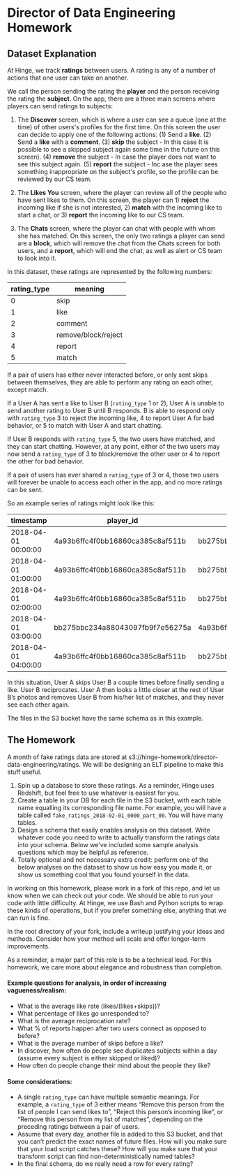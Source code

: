 # Director of Data Engineering Homework

## Dataset Explanation
At Hinge, we track **ratings** between users. A rating is any of a number of actions that one user can take on another. 

We call the person sending the rating the **player** and the person receiving the rating the **subject**. On the app, there are a three main screens where players can send ratings to subjects:

1. The **Discover** screen, which is where a user can see a queue (one at the time) of other users's profiles for the first time. On this screen the user can decide to apply one of the following actions:
	(1) Send a **like**.
	(2) Send a **like** with a **comment**.
	(3) **skip** the subject - In this case It is possible to see a skipped subject again some time in the future on this screen).
	(4) **remove** the subject - In case the player does not want to see this subject again. 
	(5) **report** the subject - Inc ase the player sees something inappropriate on the subject's profile, so the profile can be reviewed by our CS team.

2. The **Likes You** screen, where the player can review all of the people who have sent likes to them. On this screen, the player can 1) **reject** the incoming like if she is not interested, 2) **match** with the incoming like to start a chat, or 3) **report** the incoming like to our CS team.

3. The **Chats** screen, where the player can chat with people with whom she has matched. On this screen, the only two ratings a player can send are a **block**, which will remove the chat from the Chats screen for both users, and a **report**, which will end the chat, as well as alert or CS team to look into it.

In this dataset, these ratings are represented by the following numbers:

| rating_type | meaning                           |
|-------------|-----------------------------------|
| 0           | skip                              |
| 1           | like                              |
| 2           | comment                           |
| 3           | remove/block/reject               |
| 4           | report                            |
| 5           | match                             |

 

If a pair of users has either never interacted before, or only sent skips between themselves, they are able to perform any rating on each other, except match.

If a User A has sent a like to User B (`rating_type` 1 or 2), User A is unable to send another rating to User B until B responds. B is able to respond only with `rating_type` 3 to reject the incoming like, 4 to report User A for bad behavior, or 5 to match with User A and start chatting.

If User B responds with `rating_type` 5, the two users have matched, and they can start chatting. However, at any point, either of the two users may now send a `rating_type` of 3 to block/remove the other user or 4 to report the other for bad behavior.

If a pair of users has ever shared a `rating_type` of 3 or 4, those two users will forever be unable to access each other in the app, and no more ratings can be sent.

So an example series of ratings might look like this:

| timestamp           | player_id                        | subject_id                       | rating_type |
|---------------------|----------------------------------|----------------------------------|-------------|
| 2018-04-01 00:00:00 | 4a93b6ffc4f0bb16860ca385c8af511b | bb275bbc234a88043097fb9f7e56275a | 0           |
| 2018-04-01 01:00:00 | 4a93b6ffc4f0bb16860ca385c8af511b | bb275bbc234a88043097fb9f7e56275a | 0           |
| 2018-04-01 02:00:00 | 4a93b6ffc4f0bb16860ca385c8af511b | bb275bbc234a88043097fb9f7e56275a | 1           |
| 2018-04-01 03:00:00 | bb275bbc234a88043097fb9f7e56275a | 4a93b6ffc4f0bb16860ca385c8af511b | 5           |
| 2018-04-01 04:00:00 | 4a93b6ffc4f0bb16860ca385c8af511b | bb275bbc234a88043097fb9f7e56275a | 3           |

In this situation, User A skips User B a couple times before finally sending a like. User B reciprocates. User A then looks a little closer at the rest of User B’s photos and removes User B from his/her list of matches, and they never see each other again. 

The files in the S3 bucket have the same schema as in this example.

## The Homework
A month of fake ratings data are stored at s3://hinge-homework/director-data-engineering/ratings. We will be designing an ELT pipeline to make this stuff useful.

1. Spin up a database to store these ratings. As a reminder, Hinge uses Redshift, but feel free to use whatever is easiest for you.
2. Create a table in your DB for each file in the S3 bucket, with each table name equalling its corresponding file name. For example, you will have a table called `fake_ratings_2018-02-01_0000_part_00`. You will have many tables.
3. Design a schema that easily enables analysis on this dataset. Write whatever code you need to write to actually transform the ratings data into your schema. Below we've included some sample analysis questions which may be helpful as reference.
4. Totally optional and not necessary extra credit: perform one of the below analyses on the dataset to show us how easy you made it, or show us something cool that you found yourself in the data.

In working on this homework, please work in a fork of this repo, and let us know when we can check out your code. We should be able to run your code with little difficulty. At Hinge, we use Bash and Python scripts to wrap these kinds of operations, but if you prefer something else, anything that we can run is fine. 

In the root directory of your fork, include a writeup justifying your ideas and methods. Consider how your method will scale and offer longer-term improvements.

As a reminder, a major part of this role is to be a technical lead. For this homework, we care more about elegance and robustness than completion.

#### Example questions for analysis, in order of increasing vagueness/realism:
* What is the average like rate (likes/(likes+skips))?
* What percentage of likes go unresponded to?
* What is the average reciprocation rate?
* What % of reports happen after two users connect as opposed to before?
* What is the average number of skips before a like?
* In discover, how often do people see duplicates subjects within a day (assume every subject is either skipped or liked)?
* How often do people change their mind about the people they like?

#### Some considerations:
* A single `rating_type` can have multiple semantic meanings. For example, a `rating_type` of 3 either means “Remove this person from the list of people I can send likes to”, “Reject this person’s incoming like”, or “Remove this person from my list of matches”, depending on the preceding ratings between a pair of users. 
* Assume that every day, another file is added to this S3 bucket, and that you can’t predict the exact names of future files. How will you make sure that your load script catches these? How will you make sure that your transform script can find non-deterministically named tables?
* In the final schema, do we really need a row for every rating?



